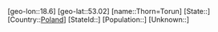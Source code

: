 ﻿---
location: [53.02,18.6]
type: City
tags:
- geo/City


SpocWebEntityId: 34855
isDeleted: false
confidential: public

---
[geo-lon::18.6]
[geo-lat::53.02]
[name::Thorn=Torun]
[State::]
[Country::[Poland](geo/Continent/Europe/Poland.md)]
[StateId::]
[Population::]
[Unknown::]

